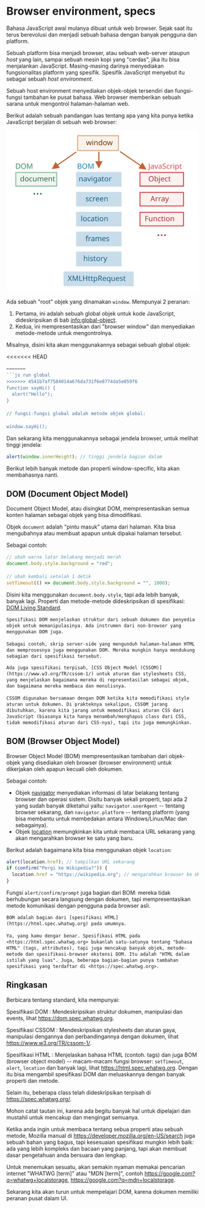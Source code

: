 
# Browser environment, specs
Bahasa JavaScript awal mulanya dibuat untuk web browser. Sejak saat itu terus berevolusi dan menjadi sebuah bahasa dengan banyak pengguna dan platform.

Sebuah platform bisa menjadi browser, atau sebuah web-server ataupun *host* yang lain, sampai sebuah mesin kopi yang "cerdas", jika itu bisa menjalankan JavaScript. Masing-masing darinya menyediakan fungsionalitas platform yang spesifik. Spesifik JavaScript menyebut itu sebagai sebuah *host environment*.

Sebuah host environment menyediakan objek-objek tersendiri dan fungsi-fungsi tambahan ke pusat bahasa. Web browser memberikan sebuah sarana untuk mengontrol halaman-halaman web.

Berikut adalah sebuah pandangan luas tentang apa yang kita punya  ketika JavaScript berjalan di sebuah web browser:

![](windowObjects.svg)

Ada sebuah "root" objek yang dinamakan `window`. Mempunyai 2 peranan:

1. Pertama, ini adalah sebuah global objek untuk kode JavaScript, dideskripsikan di bab <info:global-object>.
2. Kedua, ini mempresentasikan dari "browser window" dan menyediakan metode-metode untuk mengontrolnya.

Misalnya, disini kita akan menggunakannya sebagai sebuah global objek:

<<<<<<< HEAD
```js berjalan
=======
```js run global
>>>>>>> 4541b7af7584014a676da731f6e8774da5e059f6
function sayHi() {
  alert("Hello");
}

// fungsi-fungsi global adalah metode objek global:

window.sayHi();
```

Dan sekarang kita menggunakannya sebagai jendela browser, untuk melihat tinggi jendela:

```js berjalan
alert(window.innerHeight); // tinggi jendela bagian dalam
```

Berikut lebih banyak metode dan properti window-specific, kita akan membahasnya nanti.

## DOM (Document Object Model)
Document Object Model, atau disingkat DOM, mempresentasikan semua konten halaman sebagai objek yang bisa dimodifikasi.

Objek `document` adalah "pintu masuk" utama dari halaman. Kita bisa mengubahnya atau membuat apapun untuk dipakai halaman tersebut.

Sebagai contoh:
```js run
// ubah warna latar belakang menjadi merah
document.body.style.background = "red";

// ubah kembali setelah 1 detik
setTimeout(() => document.body.style.background = "", 1000);
```

Disini kita menggunakan `document.body.style`, tapi ada lebih banyak, banyak lagi. Properti dan metode-metode dideskripsikan di spesifikasi: [DOM Living Standard](https://dom.spec.whatwg.org).

```smart header="DOM is not only for browsers"
Spesifikasi DOM menjelaskan struktur dari sebuah dokumen dan penyedia objek untuk memanipulasinya. Ada instrumen dari non-browser yang menggunakan DOM juga.

Sebagai contoh, skrip server-side yang mengunduh halaman-halaman HTML dan memprosesnya juga menggunakan DOM. Mereka mungkin hanya mendukung sebagian dari spesifikasi tersebut.
```

```smart header="CSSOM for styling"
Ada juga spesifikasi terpisah, [CSS Object Model (CSSOM)](https://www.w3.org/TR/cssom-1/) untuk aturan dan stylesheets CSS, yang menjelaskan bagaimana mereka di representasilan sebagai objek, dan bagaimana mereka membaca dan menulisnya.

CSSOM digunakan bersamaan dengan DOM ketika kita memodifikasi style aturan untuk dokumen. Di prakteknya sekalipun, CSSOM jarang dibutuhkan, karena kita jarang untuk memodifikasi aturan CSS dari JavaScript (biasanya kita hanya menambah/menghapus class dari CSS, tidak memodifikasi aturan dari CSS-nya), tapi itu juga memungkinkan.
```

## BOM (Browser Object Model)

Browser Object Model (BOM) mempresentasikan tambahan dari objek-objek yang disediakan oleh browser (browser environment) untuk dikerjakan oleh apapun kecuali oleh dokumen.

Sebagai contoh:

- Objek [navigator](mdn:api/Window/navigator) menyediakan informasi di latar belakang tentang browser dan operasi sistem. Disitu banyak sekali properti, tapi ada 2 yang sudah banyak diketahui yaitu: `navigator.userAgent` -- tentang browser sekarang, dan `navigator.platform` -- tentang platform (yang bisa membantu untuk membedakan antara Windows/Linux/Mac dan sebagainya).
- Objek [location](mdn:api/Window/location) memungkinkan kita untuk membaca URL sekarang yang akan mengarahkan browser ke satu yang baru.

Berikut adalah bagaimana kita bisa menggunakan objek `location`:

```js run
alert(location.href); // tampilkan URL sekarang
if (confirm("Pergi ke Wikipedia?")) {
  location.href = "https://wikipedia.org"; // mengarahkan browser ke URL yang lain
}
```

Fungsi `alert/confirm/prompt` juga bagian dari BOM: mereka tidak berhubungan secara langsung dengan dokumen, tapi mempresentasikan metode komunikasi dengan pengguna pada browser asli.

```smart header="Specifications"
BOM adalah bagian dari [spesifikasi HTML](https://html.spec.whatwg.org) pada umumnya.

Ya, yang kamu dengar benar. Spesifikasi HTML pada <https://html.spec.whatwg.org> bukanlah satu-satunya tentang "bahasa HTML" (tags, attributes), tapi juga mencakup banyak objek, metode-metode dan spesifikasi-browser ekstensi DOM. Itu adalah "HTML dalam istilah yang luas". Juga, beberapa bagian-bagian punya tambahan spesifikasi yang terdaftar di <https://spec.whatwg.org>.
```

## Ringkasan

Berbicara tentang standard, kita mempunyai:

Spesifikasi DOM
: Mendeskripsikan struktur dokumen, manipulasi dan events, lihat <https://dom.spec.whatwg.org>.

Spesifikasi CSSOM
: Mendeskripsikan stylesheets dan aturan gaya, manipulasi dengannya dan perbandingannya dengan dokumen, lihat <https://www.w3.org/TR/cssom-1/>.

Spesifikasi HTML
: Menjelaskan bahasa HTML (contoh. tags) dan juga BOM (browser object model) -- macam-macam fungsi browser: `setTimeout`, `alert`, `location` dan banyak lagi, lihat <https://html.spec.whatwg.org>. Dengan itu bisa mengambil spesifikasi DOM dan meluaskannya dengan banyak properti dan metode.

Selain itu, beberapa class telah dideskripsikan terpisah di <https://spec.whatwg.org/>.

Mohon catat tautan ini, karena ada begitu banyak hal untuk dipelajari dan mustahil untuk mencakup dan  mengingat semuanya.

Ketika  anda ingin untuk membaca tentang sebua properti atau sebuah metode, Mozilla manual di <https://developer.mozilla.org/en-US/search> juga sebuah bahan yang bagus, tapi kesesuaian spesifikasi mungkin lebih baik: ada yang lebih kompleks dan bacaan yang panjang, tapi akan membuat dasar pengetahuan anda bersuara dan lengkap.

Untuk menemukan sesuatu, akan semakin nyaman memakai pencarian internet "WHATWG [term]" atau "MDN [term]", contoh <https://google.com?q=whatwg+localstorage>, <https://google.com?q=mdn+localstorage>.

Sekarang kita akan turun untuk mempelajari DOM, karena dokumen memiliki peranan pusat dalam UI.
